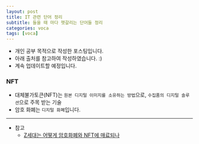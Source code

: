 ```yaml
---
layout: post
title: IT 관련 단어 정리
subtitle: 들을 때 마다 헷갈리는 단어들 정리
categories: voca
tags: [voca]
---
```


- 개인 공부 목적으로 작성한 포스팅입니다.
- 아래 출처를 참고하여 작성하였습니다. :)
- 계속 업데이트할 예정입니다.

### NFT

- 대체불가토큰(NFT)는 `원본 디지털 이미지를 소유하는 방법`으로, `수집품의 디지털 솔루션`으로 주목 받는 기술
- 암호 화폐는 `디지털 화폐`입니다.

---

- 참고
  - [Z세대는 어떻게 암호화폐와 NFT에 매료되나](https://www.bbc.com/korean/international-61489478)
